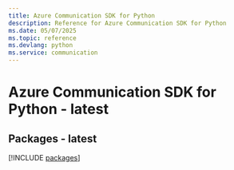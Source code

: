 ```yaml
---
title: Azure Communication SDK for Python
description: Reference for Azure Communication SDK for Python
ms.date: 05/07/2025
ms.topic: reference
ms.devlang: python
ms.service: communication
---
```

# Azure Communication SDK for Python - latest
## Packages - latest
[!INCLUDE [packages](communication-index.md)]